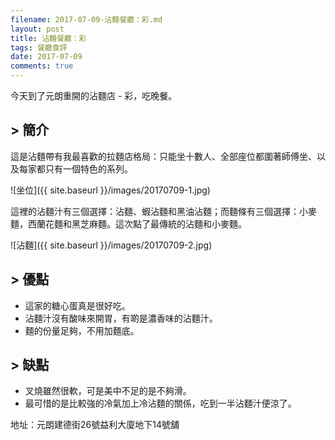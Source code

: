 ```yaml
---
filename: 2017-07-09-沾麵餐廳：彩.md
layout: post
title: 沾麵餐廳：彩
tags: 餐廳食評
date: 2017-07-09
comments: true
---
```


今天到了元朗重開的沾麵店 - 彩，吃晚餐。

## > 簡介

這是沾麵帶有我最喜歡的拉麵店格局：只能坐十數人、全部座位都圍著師傅坐、以及每家都只有一個特色的系列。

![坐位]({{ site.baseurl }}/images/20170709-1.jpg)

這裡的沾麵汁有三個選擇：沾麵、蝦沾麵和黑油沾麵；而麵條有三個選擇：小麥麵，西蘭花麵和黑芝麻麵。這次點了最傳統的沾麵和小麥麵。

![沾麵]({{ site.baseurl }}/images/20170709-2.jpg)

## > 優點

* 這家的糖心蛋真是很好吃。
* 沾麵汁沒有酸味來開胃，有啲是濃香味的沾麵汁。
* 麵的份量足夠，不用加麵底。

## > 缺點

* 叉燒雖然很軟，可是美中不足的是不夠滑。
* 最可惜的是比較強的冷氣加上冷沾麵的關係，吃到一半沾麵汁便涼了。

地址：元朗建德街26號益利大廈地下14號舖